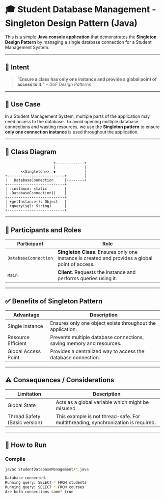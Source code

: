 # 🎓 Student Database Management - Singleton Design Pattern (Java)

This is a simple **Java console application** that demonstrates the **Singleton Design Pattern** by managing a single database connection for a Student Management System.

---

## 🎯 Intent

> "**Ensure a class has only one instance and provide a global point of access to it.**" – *GoF Design Patterns*

---

## 🧩 Use Case

In a Student Management System, multiple parts of the application may need access to the database. To avoid opening multiple database connections and wasting resources, we use the **Singleton pattern** to ensure **only one connection instance** is used throughout the application.

---


## 🧱 Class Diagram

                          +-------------+
                          |             |
           <<Singleton>>  ◆             |  
    +--------------------------+        |
    |   DatabaseConnection     |--------+
    +--------------------------+
    | -instance: static        |
    | -DatabaseConnection()    |
    +--------------------------+
    | +getInstance(): Object   |
    | +query(sql: String)      |
    +--------------------------+

---

## 🧩 Participants and Roles

| Participant             | Role                                                                 |
|------------------------|----------------------------------------------------------------------|
| `DatabaseConnection`   | **Singleton Class**. Ensures only one instance is created and provides a global point of access. |
| `Main`                 | **Client**. Requests the instance and performs queries using it.     |

---

## ✅ Benefits of Singleton Pattern

| Advantage                      | Description                                                                 |
|-------------------------------|-----------------------------------------------------------------------------|
| Single Instance                | Ensures only one object exists throughout the application.                 |
| Resource Efficient             | Prevents multiple database connections, saving memory and resources.       |
| Global Access Point            | Provides a centralized way to access the database connection.              |

---

## ⚠️ Consequences / Considerations

| Limitation                     | Description                                                                 |
|-------------------------------|-----------------------------------------------------------------------------|
| Global State                   | Acts as a global variable which might be misused.                          |
| Thread Safety (Basic version) | This example is not thread-safe. For multithreading, synchronization is required. |

---

## 🚀 How to Run

### Compile
```bash
javac StudentDatabaseManagement/*.java

Database connected.
Running query: SELECT * FROM students
Running query: SELECT * FROM courses
Are both connections same? true




